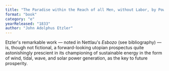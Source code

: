 ```yaml
---
title: "The Paradise within the Reach of all Men, without Labor, by Powers of Nature and Machinery: An Address to all intelligent men, in two parts"
format: "book"
category: "e"
yearReleased: "1833"
author: "John Adolphus Etzler"
---
```

Etzler's remarkable work — noted in Nettlau's <em>Esbozo</em> (see bibliography) — is, though not fictional, a forward-looking utopian prospectus quite astonishingly prescient in its championing of sustainable energy in the form of wind, tidal, wave, and solar power generation, as the key to future prosperity.
